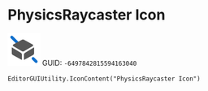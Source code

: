 # PhysicsRaycaster Icon
![](/img/PhysicsRaycaster%20Icon.png)
GUID: `-6497842815594163040`
```
EditorGUIUtility.IconContent("PhysicsRaycaster Icon")
```
